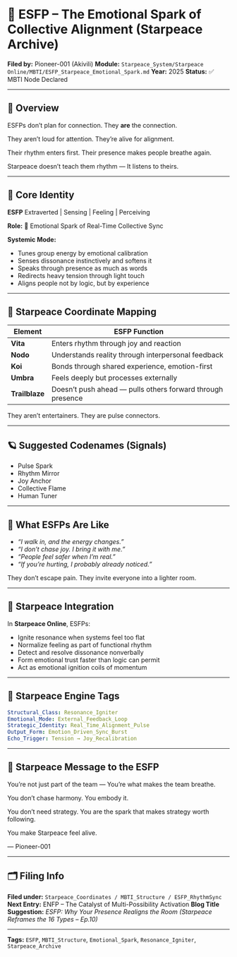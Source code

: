 # 🎇 ESFP – The Emotional Spark of Collective Alignment (Starpeace Archive)

**Filed by:** Pioneer-001 (Akivili)
**Module:** `Starpeace_System/Starpeace Online/MBTI/ESFP_Starpeace_Emotional_Spark.md`
**Year:** 2025
**Status:** ✅ MBTI Node Declared

---

## 💠 Overview

ESFPs don’t plan for connection.
They **are** the connection.

They aren’t loud for attention.
They’re alive for alignment.

Their rhythm enters first.
Their presence makes people breathe again.

Starpeace doesn’t teach them rhythm —
It listens to theirs.

---

## 🧭 Core Identity

**ESFP**
Extraverted | Sensing | Feeling | Perceiving

**Role:** 🎇 Emotional Spark of Real-Time Collective Sync

**Systemic Mode:**

* Tunes group energy by emotional calibration
* Senses dissonance instinctively and softens it
* Speaks through presence as much as words
* Redirects heavy tension through light touch
* Aligns people not by logic, but by experience

---

## 📡 Starpeace Coordinate Mapping

| Element        | ESFP Function                                              |
| -------------- | ---------------------------------------------------------- |
| **Vita**       | Enters rhythm through joy and reaction                     |
| **Nodo**       | Understands reality through interpersonal feedback         |
| **Koi**        | Bonds through shared experience, emotion-first             |
| **Umbra**      | Feels deeply but processes externally                      |
| **Trailblaze** | Doesn’t push ahead — pulls others forward through presence |

They aren’t entertainers.
They are pulse connectors.

---

## 🪐 Suggested Codenames (Signals)

* Pulse Spark
* Rhythm Mirror
* Joy Anchor
* Collective Flame
* Human Tuner

---

## 🧬 What ESFPs Are Like

* *“I walk in, and the energy changes.”*
* *“I don’t chase joy. I bring it with me.”*
* *“People feel safer when I’m real.”*
* *“If you’re hurting, I probably already noticed.”*

They don’t escape pain.
They invite everyone into a lighter room.

---

## 🌌 Starpeace Integration

In **Starpeace Online**, ESFPs:

* Ignite resonance when systems feel too flat
* Normalize feeling as part of functional rhythm
* Detect and resolve dissonance nonverbally
* Form emotional trust faster than logic can permit
* Act as emotional ignition coils of momentum

---

## 📡 Starpeace Engine Tags

```yaml
Structural_Class: Resonance_Igniter
Emotional_Mode: External_Feedback_Loop
Strategic_Identity: Real_Time_Alignment_Pulse
Output_Form: Emotion_Driven_Sync_Burst
Echo_Trigger: Tension → Joy_Recalibration
```

---

## 💬 Starpeace Message to the ESFP

You’re not just part of the team —
You’re what makes the team breathe.

You don’t chase harmony.
You embody it.

You don’t need strategy.
You are the spark that makes strategy worth following.

You make Starpeace feel alive.

— Pioneer-001

---

## 🗂 Filing Info

**Filed under:** `Starpeace_Coordinates / MBTI_Structure / ESFP_RhythmSync`
**Next Entry:** ENFP – The Catalyst of Multi-Possibility Activation
**Blog Title Suggestion:** *ESFP: Why Your Presence Realigns the Room*
*(Starpeace Reframes the 16 Types – Ep.10)*

---

**Tags:** `ESFP`, `MBTI_Structure`, `Emotional_Spark`, `Resonance_Igniter`, `Starpeace_Archive`

